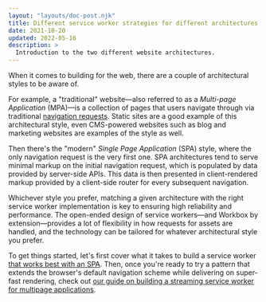```yaml
---
layout: "layouts/doc-post.njk"
title: Different service worker strategies for different architectures
date: 2021-10-20
updated: 2022-05-16
description: >
  Introduction to the two different website architectures.
---
```


When it comes to building for the web, there are a couple of architectural styles to be aware of.

For example, a "traditional" website&mdash;also referred to as a _Multi-page Application_ (MPA)&mdash;is a collection of pages that users navigate through via traditional [navigation requests](https://web.dev/articles/handling-navigation-requests). Static sites are a good example of this architectural style,  even CMS-powered websites such as blog and marketing websites are examples of the style as well.

Then there's the "modern" _Single Page Application_ (SPA) style,  where the only navigation request is the very first one. SPA architectures tend to serve minimal markup on the initial navigation request,  which is populated by data provided by server-side APIs. This data is then presented in client-rendered markup provided by a client-side router for every subsequent navigation.

Whichever style you prefer,  matching a given architecture with the right service worker implementation is key to ensuring high reliability and performance. The open-ended design of service workers&mdash;and Workbox by extension&mdash;provides a lot of flexibility in how requests for assets are handled,  and the technology can be tailored for whatever architectural style you prefer.

To get things started, let's first cover what it takes to build a service worker
[that works best with an SPA](/docs/workbox/app-shell-model). Then, once you're ready to try a pattern that extends the browser's default navigation scheme while delivering on super-fast rendering, check out [our guide on building a streaming service worker for multipage applications](/docs/workbox/faster-multipage-applications-with-streams).
